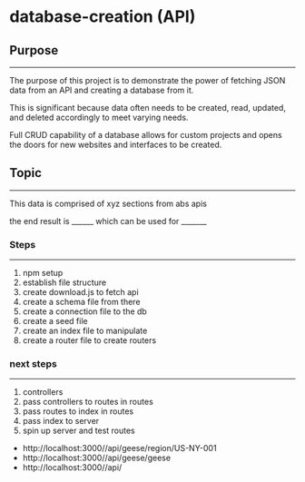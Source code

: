 # database-creation (API)

## Purpose

---

The purpose of this project is to demonstrate the power of fetching JSON data from an API and creating a database from it.

This is significant because data often needs to be created, read, updated, and deleted accordingly to meet varying needs.

Full CRUD capability of a database allows for custom projects and opens the doors for new websites and interfaces to be created.

## Topic

---

This data is comprised of xyz sections from abs apis

the end result is ______ which can be used for _______

### Steps

---

1. npm setup
2. establish file structure
3. create download.js to fetch api
4. create a schema file from there
5. create a connection file to the db
6. create a seed file
7. create an index file to manipulate
8. create a router file to create routers


### next steps

---

1. controllers
2. pass controllers to routes in routes
3. pass routes to index in routes
4. pass index to server
5. spin up server and test routes


- http://localhost:3000//api/geese/region/US-NY-001
- http://localhost:3000//api/geese/geese
- http://localhost:3000//api/